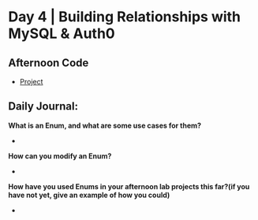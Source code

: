 # Day 4 | Building Relationships with MySQL & Auth0

## Afternoon Code
+ [Project](link)

## Daily Journal:

**What is an Enum, and what are some use cases for them?**

+ 

**How can you modify an Enum?**

+ 

**How have you used Enums in your afternoon lab projects this far?(if you have not yet, give an example of how you could)**

+ 